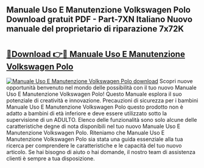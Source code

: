 ## Manuale Uso E Manutenzione Volkswagen Polo Download gratuit PDF - Part-7XN Italiano Nuovo manuale del proprietario di riparazione 7x72K

# <h2><a href="http://dfdky73.blite.top/?on=Manuale+Uso+E+Manutenzione+Volkswagen+Polo">🔗Download 👉🔴 Manuale Uso E Manutenzione Volkswagen Polo</a></h2>

[![Manuale Uso E Manutenzione Volkswagen Polo download](https://i.imgur.com/lujVjoI.png)](http://dfdky73.blite.top/?on=Manuale+Uso+E+Manutenzione+Volkswagen+Polo)
Scopri nuove opportunità benvenuto nel mondo delle possibilità con il tuo nuovo Manuale Uso E Manutenzione Volkswagen Polo! Questo Manuale esplora il suo potenziale di creatività e innovazione. Precauzioni di sicurezza per i bambini Manuale Uso E Manutenzione Volkswagen Polo questo prodotto non è adatto a bambini di età inferiore e deve essere utilizzato sotto la supervisione di un ADULTO. Elenco delle funzionalità sono solo alcune delle caratteristiche degne di nota disponibili nel tuo nuovo Manuale Uso E Manutenzione Volkswagen Polo. Riteniamo che Manuale Uso E Manutenzione Volkswagen Polo sia stata una guida essenziale alla tua ricerca per comprendere le caratteristiche e le capacità del tuo nuovo articolo. Se hai bisogno di aiuto o hai domande, il nostro team di assistenza clienti è sempre a tua disposizione.
